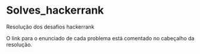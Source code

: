 # Solves_hackerrank
Resolução dos desafios hackerrank

O link para o enunciado de cada problema está comentado no cabeçalho da resolução.
